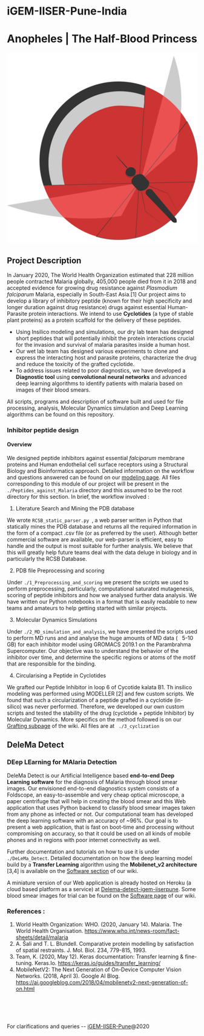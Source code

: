 # iGEM-IISER-Pune-India

# Anopheles | The Half-Blood Princess

![](./DeleMa_Detect/static/favicon/android-chrome-512x512.png)


## Project Description

In January 2020, The World Health Organization estimated that 228 million people contracted Malaria globally, 405,000 people died from it in 2018 and accepted evidence for growing drug resistance against *Plasmodium falciparum* Malaria, especially in South-East Asia.[1] Our project aims to develop a library of inhibitory peptide (known for their high specificity and longer duration against drug resistance) drugs against essential Human-Parasite protein interactions. We intend to use **Cyclotides** (a type of stable plant proteins) as a protein scaffold for the delivery of these peptides. 

- Using Insilico modeling and simulations, our dry lab team has designed short peptides that will potentially inhibit the protein interactions crucial for the invasion and survival of malaria parasites inside a human host.
- Our wet lab team has designed various experiments to clone and express the interacting host and parasite proteins, characterize the drug and reduce the toxicity of the grafted cyclotide.
- To address issues related to poor diagnostics, we have developed a **Diagnostic tool** using **convolutional neural networks** and advanced deep learning algorithms to identify patients with malaria based on images of their blood smears.

All scripts, programs and description of software built and used for file processing, analysis, Molecular Dynamics simulation and Deep Learning algorithms  can be found on this repository. 

### Inhibitor peptide design

#### Overview 

We designed peptide inhibitors against essential *falciparum* membrane proteins and Human endothelial cell surface receptors using a Structural Biology and Bioinformatics approach. Detailed information on the workflow and questions answered can be found on our [modeling page](https://2020.igem.org/Team:IISER-Pune-India/Overview). All files corresponding to this module of our project will be present in the ``` ./Peptides_against_Malaria``` directory and this assumed to be the root directory for this section. In brief, the workflow involved : 

1. Literature Search and Mining the PDB database 

  We wrote ``` RCSB_static_parser.py  ```, a web parser written in Python that statically mines the PDB database and returns all the required information in the form of a compact .csv file (or as preferred by the user). Although better commercial software are available, our web-parser is efficient, easy to handle and the output is most suitable for further analysis. We believe that this will greatly help future teams deal with the data deluge in biology and in particularly the RCSB Database. 
  
2. PDB file Preprocessing and scoring

 Under ``` ./1_Preprocessing_and_scoring ``` we present the scripts we used to perform preprocessing, particularly, computational saturated mutagenesis, scoring of peptide inhibitors and how we analysed further data analysis. We have written our Python notebooks in a format that is easily readable to new teams and amateurs to help getting started with similar projects. 
  
3. Molecular Dynamics Simulations

  Under ``` ./2_MD_simulation_and_analysis ```, we have presented the scripts used to perform MD runs and and analyse the huge amounts of MD data ( $~$ 5-10 GB) for each inhibitor model using GROMACS 2019.1 on the Parambrahma Supercomputer. Our objective was to understand the behavior of the inhibitor over time, and determine the specific regions or atoms of the motif that are responsible for the binding. 

4. Circularising a Peptide in Cyclotides

We grafted our Peptide Inhibitor in loop 6 of Cycotide kalata B1. Th insilico modeling was performed using MODELLER [2] and few custom scripts. We found that such a circularization of a peptide grafted in a cyclotide (in-silico) was never performed. Therefore, we developed our own custom scripts and tested the stability of the drug (cyclotide + peptide Inhibitor) by Molecular Dynamics. More specifics on the method followed is on our [Grafting subpage](https://2020.igem.org/Team:IISER-Pune-India/Model#5) of the wiki. All files are at ``` ./3_cyclization```



## DeleMa Detect

### DEep LEarning for MAlaria Detection

DeleMa Detect is our Artificial Intelligence based **end-to-end Deep Learning software** for the diagnosis of Malaria through blood smear images. Our envisioned end-to-end diagnostics system consists of a Foldscope, an easy-to-assemble and very cheap optical microscope, a paper centrifuge that will help in creating the blood smear and this Web application that uses Python backend to classify blood smear images taken from any phone as infected or not. Our computational team has developed the deep learning software with an accuracy of ~96%. Our goal is to present a web application, that is fast on boot-time and processing without compromising on accuracy, so that it could be used on all kinds of mobile phones and in regions with poor internet connectivity as well.

Further documentation and tutorials on how to use it is under ``` ./DeLeMa_Detect ```. Detailed documentation on how the deep learning model build by a **Transfer Learning** algorithm using the **Mobilenet_v2 architecture** [3,4] is available on the [Software section](https://2020.igem.org/Team:IISER-Pune-India/Software) of our wiki. 

A miniature version of our Web application is already hosted on Heroku (a cloud based platform as a service) at [Delema-detect-igem-iiserpune](https://delema-detect-igem-iiserpune.herokuapp.com/). Some blood smear images for trial can be found on the [Software page](https://2020.igem.org/Team:IISER-Pune-India/Software) of our wiki.

### References : 

1. World Health Organization: WHO. (2020, January 14). Malaria. The World Health Organisation. https://www.who.int/news-room/fact-sheets/detail/malaria
2. A. Šali and T. L. Blundell. Comparative protein modelling by satisfaction of spatial restraints. J. Mol. Biol. 234, 779-815, 1993. 
3. Team, K. (2020, May 12). Keras documentation: Transfer learning & fine-tuning. Keras.Io. https://keras.io/guides/transfer_learning/
4.  MobileNetV2: The Next Generation of On-Device Computer Vision Networks. (2018, April 3). Google AI Blog. https://ai.googleblog.com/2018/04/mobilenetv2-next-generation-of-on.html


<br><br>
<br><br>
For clarifications and queries -- [iGEM-IISER-Pune](mailto:igem@sac.iiserpune.ac.in?subject=[igem20_github])@2020
